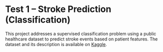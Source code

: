 # Test 1 – Stroke Prediction (Classification)

This project addresses a supervised classification problem using a public healthcare dataset to predict stroke events based on patient features. The dataset and its description is available on [Kaggle](https://www.kaggle.com/datasets/fedesoriano/stroke-prediction-dataset/data).
